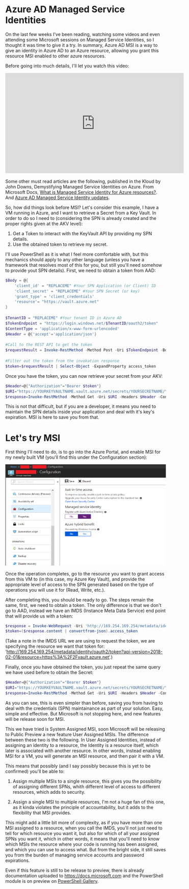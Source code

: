# Azure AD Managed Service Identities

On the last few weeks I've been reading, watching some videos and even attending some Microsoft sessions on Managed Service Identities, so I thought it was time to give it a try. In summary, Azure AD MSI is a way to give an identity in Azure AD to an Azure resource, allowing you grant this resource MSI enabled to other azure resources.

Before going into much details, I'll let you watch this video:

<iframe width="560" height="315" src="https://www.youtube.com/embed/bBi1bll2928" frameborder="0" allow="accelerometer; autoplay; encrypted-media; gyroscope; picture-in-picture" allowfullscreen></iframe>

Some other must read articles are the following, published in the Kloud by John Downs, Demystifying Managed Service Identities on Azure. From Microsoft Docs, [What is Managed Service Identity for Azure resources?](https://docs.microsoft.com/en-us/azure/active-directory/managed-service-identity/overview). And [Azure AD Managed Service Identity updates](https://azure.microsoft.com/en-us/blog/azure-ad-managed-service-identity-updates/).

So, how did things look before MSI? Let's consider this example, I have a VM running in Azure, and I want to retrieve a Secret from a Key Vault. In order to do so I need to (considering the SPN is already created and the proper rights given at the AKV level):

1. Get a Token to interact with the KeyVault API by providing my SPN details.
2. Use the obtained token to retrieve my secret.

I'll use PowerShell as it is what I feel more comfortable with, but this mechanics should apply to any other language (unless you have a framework that resolves most of this for you, but still you'll need somehow to provide yout SPN details). First, we need to obtain a token from AAD:

```powershell
$Body = @{
    'client_id' = "REPLACEME" #Your SPN Application (or Client) ID
    'client_secret' = "REPLACEME" #Your SPN Secret (or key)
    'grant_type' = 'client_credentials'
    'resource'= "https://vault.azure.net"
}
 
$TenantID = "REPLACEME" #Your tenant ID in Azure AD
$TokenEndpoint = "https://login.windows.net/$TenantID/oauth2/token"
$ContentType = 'application/x-www-form-urlencoded'
$Header = @{'accept'='application/json'}
 
#Call to the REST API to get the token
$requestResult = Invoke-RestMethod -Method Post -Uri $TokenEndpoint -Body $Body -Headers $Header -ContentType $ContentType
 
#Filter out the token from the invokation response
$token=$requestResult | Select-Object -ExpandProperty access_token
```

Once you have the token, you can now retrieve your secret from your AKV:

```powershell
$Header=@{"Authorization"="Bearer $token"}
$URI="https://YOURKEYVAULTNAME.vault.azure.net/secrets/YOURSECRETNAME/YOURSECRETVERSION?api-version=2016-10-01"
$response=Invoke-RestMethod -Method Get -Uri $URI -Headers $Header -ContentType "application/json"
```

This is not that difficult, but if you are a developer, it means you need to maintain the SPN details inside your application and deal with it's key's expiration. MSI is here to save you from that.

# Let's try MSI

First thing I'll need to do, is to go into the Azure Portal, and enable MSI for my newly built VM (you'll find this under the Configuration section):

![image1](./img/1.png)

Once the operation completes, go to the resource you want to grant access from this VM to (in this case, my Azure Key Vault), and provide the appropriate level of access to the SPN generated based on the type of operations you will use it for (Read, Write, etc.).

After completing this, you should be ready to go. The steps remain the same, first, we need to obtain a token. The only difference is that we don't go to AAD, instead we have an IMDS (Instance Meta Data Service) end point that will provide us with a token:

```powershell
$response = Invoke-WebRequest -Uri 'http://169.254.169.254/metadata/identity/oauth2/token?api-version=2018-02-01&resource=https%3A%2F2Fvault.azure.net' -Method GET -Headers @{Metadata="true"}
$token=($response.content | convertfrom-json).access_token
```

(Take a note in the IMDS URL we are using to request the token, we are specifying the resource we want that token for: ‘http://169.254.169.254/metadata/identity/oauth2/token?api-version=2018-02-01&resource=https%3A%2F2Fvault.azure.net‘.)

Finally, once you have obtained the token, you just repeat the same query we have used before to obtain the Secret:

```powershell
$Header=@{"Authorization"="Bearer $token"}
$URI="https://YOURKEYVAULTNAME.vault.azure.net/secrets/YOURSECRETNAME/YOURSECRETVERSION?api-version=2016-10-01"
$response=Invoke-RestMethod -Method Get -Uri $URI -Headers $Header -ContentType "application/json"
```

As you can see, this is even simpler than before, saving you from having to deal with the credentials (SPN) maintainance as part of your solution. Easy, simple and effective. But Microsoft is not stopping here, and new features will be release soon for MSI.

This we have tried is System Assigned MSI, soon Microsoft will be releasing to Public Preview a new feature User Assigned MSIs. The difference between these two is the following. In User Assigned Identities, instead of assigning an identity to a resource, the Identity is a resource itself, which later is associated with another resource. In other words, instead enabling MSI for a VM, you will generate an MSI resource, and then pair it with a VM.

This means that possibly (and I say possibly because this is yet to be confirmed) you'll be able to:

1. Assign multiple MSIs to a single resource, this gives you the possibility of assigning different SPNs, whith different level of access to different resources, which adds to security.

2. Assign a single MSI to multiple resources, I'm not a huge fan of this one, as it kinda violates the principle of accountability, but it adds to the flexibility that MSI provides.

This might add a little bit more of complexity, as if you have more than one MSI assigned to a resource, when you call the IMDS, you'll not just need to tell for which resource you want it, but also for which of all your assigned SPNs you want it, which in other words, it means that you'll need to know which MSIs the resource where your code is running has been assigned, and which you can use to access what. But from the bright side, it still saves you from the burden of managing service accounts and password expirations.

Even if this feature is still to be release to preview, there is already documentation uploaded to https://docs.microsoft.com and the PowerShell module is on preview on [PowerShell Gallery](https://www.powershellgallery.com/packages/AzureRM.ManagedServiceIdentity/1.0.0-preview).